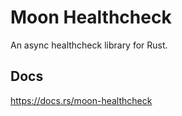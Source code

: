 # Moon Healthcheck

An async healthcheck library for Rust.

## Docs

https://docs.rs/moon-healthcheck
